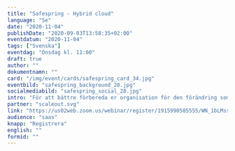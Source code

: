 ```yaml
---
title: "Safespring - Hybrid cloud"
language: "Se"
date: "2020-11-04"
publishDate: "2020-09-03T13:58:35+02:00"
eventdatum: "2020-11-04"
tags: ["Svenska"]
eventdag: "Onsdag kl. 11:00"
draft: true
author: ""
dokumentnamn: ""
card: "/img/event/cards/safespring_card_34.jpg"
eventbild: "safespring_background_28.jpg"
socialmediabild: "safespring_social_28.jpg"
intro: "För att bättre förbereda er organisation för den förändring som AI teknologier för med sig är det viktigt att förstå förutsättningarna."
partner: "scaleout.svg"
link: "https://us02web.zoom.us/webinar/register/1915990585555/WN_1bLMssZoSNaKSHJ0JFkPBQ"
audience: "saas"
knapp: "Registrera"
english: ""
formid: ""
---
```



